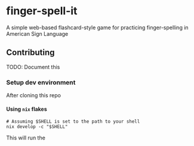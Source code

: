 # finger-spell-it

A simple web-based flashcard-style game for practicing finger-spelling in American Sign Language

## Contributing

TODO: Document this

### Setup dev environment

After cloning this repo

#### Using `nix` flakes

```shell
# Assuming $SHELL is set to the path to your shell
nix develop -c "$SHELL"
```

This will run the
